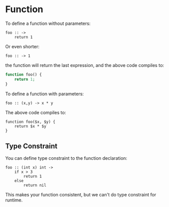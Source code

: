 Function
=========

To define a function without parameters:

    foo :: ->
        return 1

Or even shorter:

    foo :: -> 1

the function will return the last expression, and the above code compiles to:

```php
function foo() {
    return 1;
}
```

To define a function with parameters:

    foo :: (x,y) -> x * y

The above code compiles to:

    function foo($x, $y) {
        return $x * $y
    }


Type Constraint
---------------

You can define type constraint to the function declaration:

    foo :: (int x) int ->
        if x > 3
            return 1
        else
            return nil

This makes your function consistent, but we can't do type constraint for runtime.

